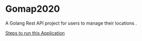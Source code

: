 # Gomap2020

A Golang Rest API project for users to manage their locations .

[Steps to run this Application](https://)
